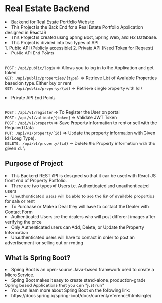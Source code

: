 # Real Estate Backend
<li> Backend for Real Estate Portfolio Website </li>
<li> This Project is the Back End for a Real Estate Portfolio Application designed in ReactJS </li>
<li> This Project is created using Spring Boot, Spring Web, and H2 Database.
<li> This Project is divided into two types of API</li> 
1. Public API (Publicly accessible)
2. Private API (Need Token for Request)
<br>


<li> Public API End Points</li>
<br>

`POST: /api/public/login` => Allows you to log in to the Application and get token \
`GET: /api/public/properties/{type}` => Retrieve List of Available Properties based on type. Either buy or rent \
`GET: /api/public/property/{id}` => Retrieve single property with Id \

<li> Private API End Points </li>
<br>

`POST: /api/v1/register` => To Register the User on portal \
`POST: /api/v1/validate/{token}` => Validate JWT Token \
`POST: /api/v1/property` => Save Property Information to rent or sell with the Required Data \
`PUT: /api/v1/property/{id}` => Update the property information with Given Id (Long Type). \
`DELETE: /api/v1/property/{id}` => Delete the Property information with the given id. \


## Purpose of Project
<li> This Backend REST API is designed so that it can be used with React JS front end of Property Portfolio. </li>
<li> There are two types of Users i.e. Authenticated and unauthenticated users </li>
<li> Unauthenticated users will be able to see the list of available properties for sale or rent </li>
<li> To Purchase or Make a Deal they will have to contact the Dealer with Contact Form </li>
<li> Authenticated Users are the dealers who will post different images after verifying the price </li>
<li> Only Authenticated users can Add, Delete, or Update the Property Information </li>
<li> Unauthenticated users will have to contact in order to post an advertisement for selling out or renting </li>

## What is Spring Boot?
<li> Spring Boot is an open-source Java-based framework used to create a Micro Service.
<li> Spring Boot makes it easy to create stand-alone, production-grade Spring based Applications that you can "just run"
<li> You can learn more about Spring Boot on the following link:
<li> https://docs.spring.io/spring-boot/docs/current/reference/htmlsingle/

   
